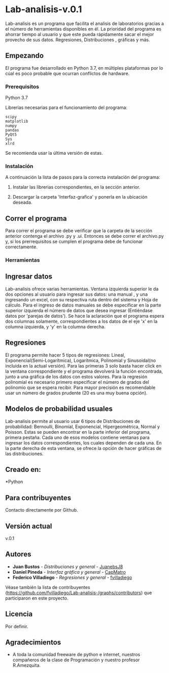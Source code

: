 
# Lab-analisis-v.0.1

Lab-analisis es un programa que facilita el analisis de laboratorios gracias a el número de herramientas disponibles en él. La prioridad del programa es ahorrar tiempo al usuario y que este pueda rápidamente sacar el mejor provecho de sus datos. Regresiones, Distribuciones , gráficas y más. 

## Empezando
El programa fue desarrollado en Python 3.7, en múltiples plataformas por lo cúal es poco probable que ocurran conflictos de hardware.

### Prerequisitos
Python 3.7

Librerías necesarias para el funcionamiento del programa:

```
scipy
matplotlib
numpy
pandas
PyQt5
Sys
xlrd
```
Se recomienda usar la última versión de estas.

### Instalación

A continuación la lista de pasos para la correcta instalación del programa:

1. Instalar las librerias correspondientes, en la sección anterior.

2. Descargar la carpeta 'Interfaz-grafica' y ponerla en la ubicación deseada.

## Correr el programa

Para correr el programa se debe verificar que la carpeta de la sección anterior contenga el archivo .py y .ui. Entonces se debe correr el archivo.py y, si los prerrequisitos se cumplen el programa debe de funcionar correctamente.

### Herramientas
## Ingresar datos 

Lab-analisis ofrece varias herramientas. Ventana izquierda superior le da dos opciones al usuario para ingresar sus datos: una manual , y una ingresando un excel, con su respectiva ruta dentro del sistema y Hoja de cálculo. Para el ingreso de datos manuales se debe especificar en la parte superior izquierda el número de datos que desea ingresar (Entiéndase datos por 'parejas de datos'). Se hace la aclaración que el programa espera dos columnas solamente, correspondientes a los datos de el eje 'x' en la columna izquierda, y 'y' en la columna derecha.

## Regresiones

El programa permite hacer 5 tipos de regresiones: Lineal, Exponencial(Semi-Logarítmica), Logarítmica, Polinomial y Sinusoidal(no incluida en la actual versión).
Para las primeras 3 solo basta hacer click en la ventana correspondiente y el programa devolverá la función encontrada, junto a una gráfica de los datos con estos valores. Para la regresión polinomial es necesario primero especificar el número de grados del polinomio que se espera recibir. Para mayor precisión es recomendable usar un número de grados prudente (20 es una muy buena opción).
## Modelos de probabilidad usuales

Lab-analisis permite al usuario usar 6 tipos de Distribuciones de probabilidad: Bernoulli, Binomial, Exponencial, Hipergeométrica, Normal y Poisson. Estas se pueden encontrar en la parte inferior del programa, primera pestaña. Cada uno de esos modelos contiene ventanas para ingresar los datos correspondientes, los cuales dependen de cada una. En la parte derecha de esta ventana, se ofrece la opción de hacer gráficas de las distribuciones.


## Creado en:

*Python

## Para contribuyentes

Contacto directamente por Github.

## Versión actual

v.0.1

## Autores

* **Juan Bustos** - *Distribuciones y general* - [JuanebsJ8](https://github.com/JuanebsJ8)
* **Daniel Pineda** - *Interfaz gráfica y general* - [CapMatro](https://github.com/CapMatro)
* **Federico Villadiego** - *Regresiones y general* - [fvilladiego](https://github.com/fvilladiego)

Véase también la lista de contribuyentes (https://github.com/fvilladiego/Lab-analisis-/graphs/contributors) que participaron en este proyecto.

## Licencia

Por definir.

## Agradecimientos

* A toda la comunidad freeware de python e internet, nuestros compañeros de la clase de Programación y nuestro profesor R.Amezquita. 


